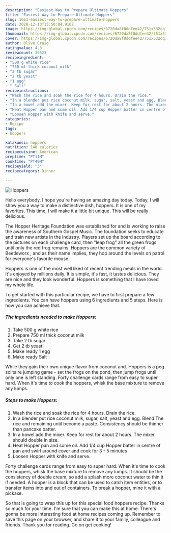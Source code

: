 ```yaml
---
description: "Easiest Way to Prepare Ultimate Hoppers"
title: "Easiest Way to Prepare Ultimate Hoppers"
slug: 1661-easiest-way-to-prepare-ultimate-hoppers
date: 2020-12-13T15:50:04.910Z
image: https://img-global.cpcdn.com/recipes/6720da8f0ddfee42/751x532cq70/hoppers-recipe-main-photo.jpg
thumbnail: https://img-global.cpcdn.com/recipes/6720da8f0ddfee42/751x532cq70/hoppers-recipe-main-photo.jpg
cover: https://img-global.cpcdn.com/recipes/6720da8f0ddfee42/751x532cq70/hoppers-recipe-main-photo.jpg
author: Olive Craig
ratingvalue: 4.3
reviewcount: 39523
recipeingredient:
- "500 g white rice"
- "750 ml thick coconut milk"
- "2 tb sugar"
- "2 tb yeast"
- "1 egg"
- " Salt"
recipeinstructions:
- "Wash the rice and soak the rice for 4 hours. Drain the rice."
- "In a blender put rice coconut milk, sugar, salt, yeast and egg. Blend The rice and remaining until become a paste. Consistency should be thinner than pancake batter."
- "In a bowel add the mixer. Keep for rest for about 2 hours. The mixer should double in size."
- "Heat Hopper pan and some oil. Add 1/4 cup Hopper batter in centre of pan and swirl around cover and cook for 3 - 5 minutes"
- "Loosen Hopper with knife and serve."
categories:
- Recipe
tags:
- hoppers

katakunci: hoppers 
nutrition: 148 calories
recipecuisine: American
preptime: "PT11M"
cooktime: "PT40M"
recipeyield: "3"
recipecategory: Dinner

---
```



![Hoppers](https://img-global.cpcdn.com/recipes/6720da8f0ddfee42/751x532cq70/hoppers-recipe-main-photo.jpg)

Hello everybody, I hope you're having an amazing day today. Today, I will show you a way to make a distinctive dish, hoppers. It is one of my favorites. This time, I will make it a little bit unique. This will be really delicious.

The Hopper Heritage Foundation was established for and is working to raise the awareness of Southern Gospel Music. The foundation seeks to educate and train new artists in the industry. Players set up the board according to the pictures on each challenge card, then &#34;leap frog&#34; all the green frogs until only the red frog remains. Hoppers are the common variety of Beetleworx , and as their name implies, they hop around the levels on patrol for everyone&#39;s favorite mouse.

Hoppers is one of the most well liked of recent trending meals in the world. It's enjoyed by millions daily. It is simple, it's fast, it tastes delicious. They are nice and they look wonderful. Hoppers is something that I have loved my whole life.


To get started with this particular recipe, we have to first prepare a few ingredients. You can have hoppers using 6 ingredients and 5 steps. Here is how you can achieve that.

<!--inarticleads1-->

##### The ingredients needed to make Hoppers:

1. Take 500 g white rice
1. Prepare 750 ml thick coconut milk
1. Take 2 tb sugar
1. Get 2 tb yeast
1. Make ready 1 egg
1. Make ready  Salt


While they gain their own unique flavor from coconut and. Hoppers is a peg solitaire jumping game - set the frogs on the pond, then jump frogs until only one is left standing. Forty challenge cards range from easy to super hard. When it&#39;s time to cook the hoppers, whisk the base mixture to remove any lumps. 

<!--inarticleads2-->

##### Steps to make Hoppers:

1. Wash the rice and soak the rice for 4 hours. Drain the rice.
1. In a blender put rice coconut milk, sugar, salt, yeast and egg. Blend The rice and remaining until become a paste. Consistency should be thinner than pancake batter.
1. In a bowel add the mixer. Keep for rest for about 2 hours. The mixer should double in size.
1. Heat Hopper pan and some oil. Add 1/4 cup Hopper batter in centre of pan and swirl around cover and cook for 3 - 5 minutes
1. Loosen Hopper with knife and serve.


Forty challenge cards range from easy to super hard. When it&#39;s time to cook the hoppers, whisk the base mixture to remove any lumps. It should be the consistency of double cream, so add a splash more coconut water to thin it if needed. A hopper is a block that can be used to catch item entities, or to transfer items into and out of containers. To break a hopper, mine it with a pickaxe. 

So that is going to wrap this up for this special food hoppers recipe. Thanks so much for your time. I'm sure that you can make this at home. There's gonna be more interesting food at home recipes coming up. Remember to save this page on your browser, and share it to your family, colleague and friends. Thank you for reading. Go on get cooking!
